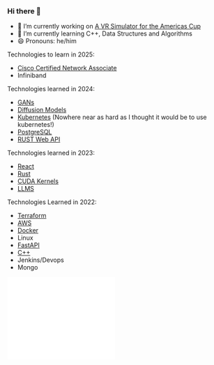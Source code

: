 ### Hi there 👋

- 🔭 I’m currently working on [A VR Simulator for the Americas Cup](https://www.ineosbritannia.com/en/articles/466_Bold-Protocol-Simulating-the-Cup.html)
- 🌱 I’m currently learning C++, Data Structures and Algorithms
- 😄 Pronouns: he/him

Technologies to learn in 2025:
- [Cisco Certified Network Associate](https://github.com/mcleantom/CCNA-Notes)
- Infiniband

Technologies learned in 2024:
- [GANs](https://github.com/mcleantom/MNIST-GAN)
- [Diffusion Models](https://github.com/mcleantom/MNIST-Diffusion)
- [Kubernetes](https://github.com/mcleantom/raspberry-pi-kubernetes-cluster) (Nowhere near as hard as I thought it would be to use kubernetes!)
- [PostgreSQL](https://github.com/mcleantom/strategy)
- [RUST Web API](https://github.com/mcleantom/rust_distributed_task_scheduler)

Technologies learned in 2023:
- [React](https://github.com/mcleantom/mcleantom.github.io)
- [Rust](https://github.com/mcleantom/RUST)
- [CUDA Kernels](https://github.com/mcleantom/LearnCUDA)
- [LLMS](https://github.com/mcleantom/MessengerToGPT)

Technologies Learned in 2022:
- [Terraform](https://github.com/mcleantom/fastapi-terraform)
- [AWS](https://github.com/mcleantom/fastapi-terraform)
- [Docker](https://github.com/mcleantom/fastapi-lambda-docker)
- Linux
- [FastAPI](https://github.com/mcleantom/FastAPI_AWS_Cognito)
- [C++](https://github.com/mcleantom/RGInterp)
- Jenkins/Devops
- Mongo

<a href="https://github.com/mcleantom">
  <img align="center" width="49%" src="/github-metrics.svg" />
</a>
